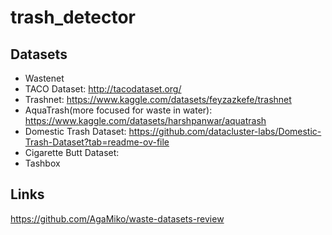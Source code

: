 # trash_detector


## Datasets
- Wastenet
- TACO Dataset: http://tacodataset.org/
- Trashnet: https://www.kaggle.com/datasets/feyzazkefe/trashnet
- AquaTrash(more focused for waste in water): https://www.kaggle.com/datasets/harshpanwar/aquatrash
- Domestic Trash Dataset: https://github.com/datacluster-labs/Domestic-Trash-Dataset?tab=readme-ov-file
- Cigarette Butt Dataset: 
- Tashbox

## Links
https://github.com/AgaMiko/waste-datasets-review
